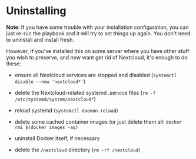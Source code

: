 # Uninstalling

**Note**: If you have some trouble with your installation configuration, you can just re-run the playbook and it will try to set things up again. You don't need to uninstall and install fresh.

However, if you've installed this on some server where you have other stuff you wish to preserve, and now want get rid of Nextcloud, it's enough to do these:

- ensure all Nextcloud services are stopped and disabled (`systemctl disable --now 'nextcloud*'`)

- delete the Nextcloud-related systemd .service files (`rm -f /etc/systemd/system/nextcloud*`)

- reload systemd (`systemctl daemon-reload`)

- delete some cached container images (or just delete them all: `docker rmi $(docker images -aq)`

- uninstall Docker itself, if necessary

- delete the `/nextcloud` directory (`rm -rf /nextcloud`)
